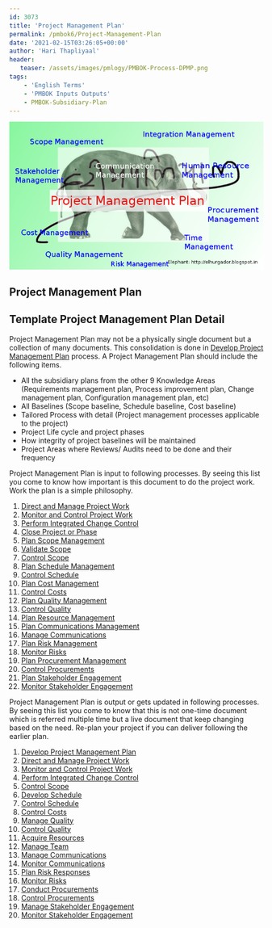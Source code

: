 ```yaml
---
id: 3073   
title: 'Project Management Plan'
permalink: /pmbok6/Project-Management-Plan
date: '2021-02-15T03:26:05+00:00'
author: 'Hari Thapliyaal'
header:
   teaser: /assets/images/pmlogy/PMBOK-Process-DPMP.png
tags:
    - 'English Terms'
    - 'PMBOK Inputs Outputs'
    - PMBOK-Subsidiary-Plan
---
```


![](/assets/images/pmlogy/PMBOK-Process-DPMP.png)

## Project Management Plan


## Template Project Management Plan Detail

Project Management Plan may not be a physically single document but a collection of many documents. This consolidation is done in [Develop Project Management Plan](/pmbok6/Develop-Project-Management-Plan) process. A Project Management Plan should include the following items.

- All the subsidiary plans from the other 9 Knowledge Areas (Requirements management plan, Process improvement plan, Change management plan, Configuration management plan, etc)
- All Baselines (Scope baseline, Schedule baseline, Cost baseline)
- Tailored Process with detail (Project management processes applicable to the project)
- Project Life cycle and project phases
- How integrity of project baselines will be maintained
- Project Areas where Reviews/ Audits need to be done and their frequency

Project Management Plan is input to following processes. By seeing this list you come to know how important is this document to do the project work. Work the plan is a simple philosophy.

1. [Direct and Manage Project Work](/pmbok6/Direct-and-Manage-Project-Work)
2. [Monitor and Control Project Work](/pmbok6/Monitor-and-Control-Project-Work)
3. [Perform Integrated Change Control](/pmbok6/Perform-Integrated-Change-Control)
4. [Close Project or Phase](/pmbok6/Close-Project-or-Phase)
5. [Plan Scope Management](/pmbok6/Plan-Scope-Management)
6. [Validate Scope](/pmbok6/Validate-Scope)
7. [Control Scope](/pmbok6/Control-Scope)
8. [Plan Schedule Management](/pmbok6/Plan-Schedule-Management)
9. [Control Schedule](/pmbok6/Control-Schedule)
10. [Plan Cost Management](/pmbok6/Plan-Cost-Management)
11. [Control Costs](/pmbok6/Control-Costs)
12. [Plan Quality Management](/pmbok6/Plan-Quality-Management)
13. [Control Quality](/pmbok6/Control-Quality)
14. [Plan Resource Management](/pmbok6/Plan-Resource-Management)
15. [Plan Communications Management](/pmbok6/Plan-Communications-Management)
16. [Manage Communications](/pmbok6/Manage-Communications)
17. [Plan Risk Management](/pmbok6/Plan-Risk-Management)
18. [Monitor Risks](/pmbok6/Monitor-Risks)
19. [Plan Procurement Management](/pmbok6/Plan-Procurement-Management)
20. [Control Procurements](/pmbok6/Control-Procurements)
21. [Plan Stakeholder Engagement](/pmbok6/Plan-Stakeholder-Engagement)
22. [Monitor Stakeholder Engagement](/pmbok6/Monitor-Stakeholder-Engagement)

Project Management Plan is output or gets updated in following processes. By seeing this list you come to know that this is not one-time document which is referred multiple time but a live document that keep changing based on the need. Re-plan your project if you can deliver following the earlier plan.

1. [Develop Project Management Plan](/pmbok6/Develop-Project-Management-Plan)
2. [Direct and Manage Project Work](/pmbok6/Direct-and-Manage-Project-Work)
3. [Monitor and Control Project Work](/pmbok6/Monitor-and-Control-Project-Work)
4. [Perform Integrated Change Control](/pmbok6/Perform-Integrated-Change-Control)
5. [Control Scope](/pmbok6/Control-Scope)
6. [Develop Schedule](/pmbok6/Develop-Schedule)
7. [Control Schedule](/pmbok6/Control-Schedule)
8. [Control Costs](/pmbok6/Control-Costs)
9. [Manage Quality](/pmbok6/Manage-Quality)
10. [Control Quality](/pmbok6/Control-Quality)
11. [Acquire Resources](/pmbok6/Acquire-Resources)
12. [Manage Team](/pmbok6/Manage-Team)
13. [Manage Communications](/pmbok6/Manage-Communications)
14. [Monitor Communications](/pmbok6/Monitor-Communications)
15. [Plan Risk Responses](/pmbok6/Plan-Risk-Responses)
16. [Monitor Risks](/pmbok6/Monitor-Risks)
17. [Conduct Procurements](/pmbok6/Conduct-Procurements)
18. [Control Procurements](/pmbok6/Control-Procurements)
19. [Manage Stakeholder Engagement](/pmbok6/Manage-Stakeholder-Engagement)
20. [Monitor Stakeholder Engagement](/pmbok6/Monitor-Stakeholder-Engagement)

